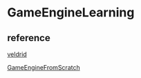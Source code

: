 # GameEngineLearning

## reference

[veldrid](https://github.com/mellinoe/veldrid)

[GameEngineFromScratch](https://github.com/netwarm007/GameEngineFromScratch)
